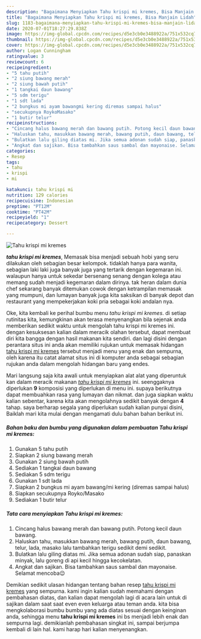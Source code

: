 ```yaml
---
description: "Bagaimana Menyiapkan Tahu krispi mi kremes, Bisa Manjain Lidah"
title: "Bagaimana Menyiapkan Tahu krispi mi kremes, Bisa Manjain Lidah"
slug: 1183-bagaimana-menyiapkan-tahu-krispi-mi-kremes-bisa-manjain-lidah
date: 2020-07-01T18:27:29.838Z
image: https://img-global.cpcdn.com/recipes/d5e3cb0e3488922a/751x532cq70/tahu-krispi-mi-kremes-foto-resep-utama.jpg
thumbnail: https://img-global.cpcdn.com/recipes/d5e3cb0e3488922a/751x532cq70/tahu-krispi-mi-kremes-foto-resep-utama.jpg
cover: https://img-global.cpcdn.com/recipes/d5e3cb0e3488922a/751x532cq70/tahu-krispi-mi-kremes-foto-resep-utama.jpg
author: Logan Cunningham
ratingvalue: 3
reviewcount: 6
recipeingredient:
- "5 tahu putih"
- "2 siung bawang merah"
- "2 siung bawah putih"
- "1 tangkai daun bawang"
- "5 sdm terigu"
- "1 sdt lada"
- "2 bungkus mi ayam bawangmi kering diremas sampai halus"
- "secukupnya RoykoMasako"
- "1 butir telur"
recipeinstructions:
- "Cincang halus bawang merah dan bawang putih. Potong kecil daun bawang."
- "Haluskan tahu, masukkan bawang merah, bawang putih, daun bawang, telur, lada, masako lalu tambahkan terigu sedikit demi sedikit."
- "Bulatkan lalu giling diatas mi. Jika semua adonan sudah siap, panaskan minyak, lalu goreng di api kecil hingga kecokelatan."
- "Angkat dan sajikan. Bisa tambahkan saus sambal dan mayonaise. Selamat mencoba😉"
categories:
- Resep
tags:
- tahu
- krispi
- mi

katakunci: tahu krispi mi 
nutrition: 129 calories
recipecuisine: Indonesian
preptime: "PT12M"
cooktime: "PT42M"
recipeyield: "1"
recipecategory: Dessert

---
```



![Tahu krispi mi kremes](https://img-global.cpcdn.com/recipes/d5e3cb0e3488922a/751x532cq70/tahu-krispi-mi-kremes-foto-resep-utama.jpg)

<b><i>tahu krispi mi kremes</i></b>, Memasak bisa menjadi sebuah hobi yang seru dilakukan oleh sebagian besar kelompok. tidaklah hanya para wanita, sebagian laki laki juga banyak juga yang tertarik dengan kegemaran ini. walaupun hanya untuk sekedar bersenang senang dengan kolega atau memang sudah menjadi kegemaran dalam dirinya. tak heran dalam dunia chef sekarang banyak ditemukan cowok dengan ketrampilan memasak yang mumpuni, dan lumayan banyak juga kita saksikan di banyak depot dan restaurant yang mempekerjakan koki pria sebagai koki andalan nya.



Oke, kita kembali ke perihal bumbu menu <i>tahu krispi mi kremes</i>. di setiap rutinitas kita, kemungkinan akan terasa menyenangkan bila sejenak anda memberikan sedikit waktu untuk mengolah tahu krispi mi kremes ini. dengan kesuksesan kalian dalam meracik olahan tersebut, dapat membuat diri kita bangga dengan hasil makanan kita sendiri. dan lagi disini dengan perantara situs ini anda akan memiliki rujukan untuk memasak hidangan <u>tahu krispi mi kremes</u> tersebut menjadi menu yang enak dan sempurna, oleh karena itu catat alamat situs ini di komputer anda sebagai sebagian rujukan anda dalam mengolah hidangan baru yang endes.


Mari langsung saja kita awali untuk menyiapkan alat alat yang diperuntuk kan dalam meracik makanan <u><i>tahu krispi mi kremes</i></u> ini. seenggaknya diperlukan <b>9</b> komposisi yang diperlukan di menu ini. supaya berikutnya dapat membuahkan rasa yang lumayan dan nikmat. dan juga siapkan waktu kalian sebentar, karena kita akan mengolahnya sedikit banyak dengan <b>4</b> tahap. saya berharap segala yang diperlukan sudah kalian punyai disini, Baiklah mari kita mulai dengan mengamati dulu bahan bahan berikut ini.

<!--inarticleads1-->

##### Bahan baku dan bumbu yang digunakan dalam pembuatan Tahu krispi mi kremes:

1. Gunakan 5 tahu putih
1. Siapkan 2 siung bawang merah
1. Gunakan 2 siung bawah putih
1. Sediakan 1 tangkai daun bawang
1. Sediakan 5 sdm terigu
1. Gunakan 1 sdt lada
1. Siapkan 2 bungkus mi ayam bawang/mi kering (diremas sampai halus)
1. Siapkan secukupnya Royko/Masako
1. Sediakan 1 butir telur




<!--inarticleads2-->

##### Tata cara menyiapkan Tahu krispi mi kremes:

1. Cincang halus bawang merah dan bawang putih. Potong kecil daun bawang.
1. Haluskan tahu, masukkan bawang merah, bawang putih, daun bawang, telur, lada, masako lalu tambahkan terigu sedikit demi sedikit.
1. Bulatkan lalu giling diatas mi. Jika semua adonan sudah siap, panaskan minyak, lalu goreng di api kecil hingga kecokelatan.
1. Angkat dan sajikan. Bisa tambahkan saus sambal dan mayonaise. Selamat mencoba😉




Demikian sedikit ulasan hidangan tentang bahan resep <u>tahu krispi mi kremes</u> yang sempurna. kami ingin kalian sudah memahami dengan pembahasan diatas, dan kalian dapat mengolah lagi di acara lain untuk di sajikan dalam saat saat even even keluarga atau teman anda. kita bisa mengkolaborasi bumbu bumbu yang ada diatas sesuai dengan keinginan anda, sehingga menu <b>tahu krispi mi kremes</b> ini bs menjadi lebih enak dan sempurna lagi. demikianlah pembahasan singkat ini, sampai berjumpa kembali di lain hal. kami harap hari kalian menyenangkan.
